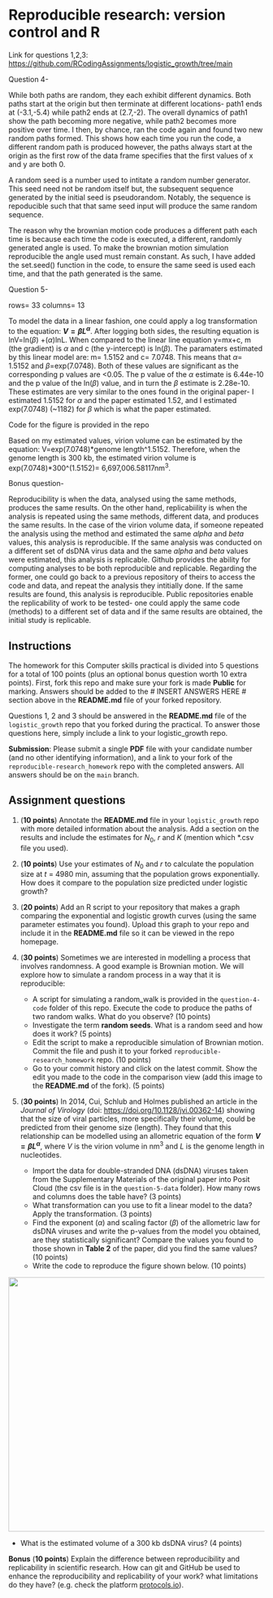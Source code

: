 # Reproducible research: version control and R

Link for questions 1,2,3: https://github.com/RCodingAssignments/logistic_growth/tree/main 


Question 4-

While both paths are random, they each exhibit different dynamics. Both paths start at the origin but then terminate at different locations- path1 ends at (-3.1,-5.4) while path2 ends at (2.7,-2). The overall dynamics of path1 show the path becoming more negative, while path2 becomes more positive over time. I then, by chance, ran the code again and found two new random paths formed. This shows how each time you run the code, a different random path is produced however, the paths always start at the origin as the first row of the data frame specifies that the first values of x and y are both 0. 

A random seed is a number used to intitate a random number generator. This seed need not be random itself but, the subsequent sequence generated by the initial seed is pseudorandom. Notably, the sequence is repoducible such that that same seed input will produce the same random sequence. 

The reason why the brownian motion code produces a different path each time is because each time the code is executed, a different, randomly generated angle is used. To make the brownian motion simulation reproducible the angle used must remain constant. As such, I have added the set.seed() function in the code, to ensure the same seed is used each time, and that the path generated is the same. 

Question 5-

rows= 33
columns= 13

To model the data in a linear fashion, one could apply a log transformation to the equation: **$`V = \beta L^{\alpha}`$**. After logging both sides, the resulting equation is lnV=ln($\beta$) +($\alpha$)lnL. When compared to the linear line equation y=mx+c, m (the gradient) is $\alpha$ and c (the y-intercept) is ln($\beta$). The paramaters estimated by this linear model are: m=  1.5152 and c= 7.0748. This means that $\alpha$= 1.5152 and $\beta$=exp(7.0748). Both of these values are significant as the corresponding p values are <0.05. The p value of the $\alpha$ estimate is 6.44e-10 and the p value of the ln($\beta$) value, and in turn the $\beta$ estimate is 2.28e-10. These estimates are very similar to the ones found in the original paper- I estimated 1.5152 for $\alpha$ and the paper estimated 1.52, and I estimated exp(7.0748) (~1182) for $\beta$ which is what the paper estimated. 

Code for the figure is provided in the repo

Based on my estimated values, virion volume can be estimated by the equation: V=exp(7.0748)*genome length^1.5152. Therefore, when the genome length is 300 kb, the estimated virion volume is exp(7.0748)*300^(1.5152)= 6,697,006.58117nm<sup>3</sup>. 

Bonus question-

Reproducibility is when the data, analysed using the same methods, produces the same results. On the other hand, replicabiility is when the analysis is repeated using the same methods, different data, and produces the same results. In the case of the virion volume data, if someone repeated the analysis using the method and estimated the same $alpha$ and $beta$ values, this analysis is reproducible. If the same analysis was conducted on a different set of dsDNA virus data and the same $alpha$ and $beta$ values were estimated, this analysis is replicable. Github provides the ability for computing analyses to be both reproducible and replicable. Regarding the former, one could go back to a previous repository of theirs to access the code and data, and repeat the analysis they intitially done. If the same results are found, this analysis is reproducible. Public repositories enable the replicability of work to be tested- one could apply the same code (methods) to a different set of data and if the same results are obtained, the initial study is replicable. 



## Instructions

The homework for this Computer skills practical is divided into 5 questions for a total of 100 points (plus an optional bonus question worth 10 extra points). First, fork this repo and make sure your fork is made **Public** for marking. Answers should be added to the # INSERT ANSWERS HERE # section above in the **README.md** file of your forked repository.

Questions 1, 2 and 3 should be answered in the **README.md** file of the `logistic_growth` repo that you forked during the practical. To answer those questions here, simply include a link to your logistic_growth repo.

**Submission**: Please submit a single **PDF** file with your candidate number (and no other identifying information), and a link to your fork of the `reproducible-research_homework` repo with the completed answers. All answers should be on the `main` branch.

## Assignment questions 

1) (**10 points**) Annotate the **README.md** file in your `logistic_growth` repo with more detailed information about the analysis. Add a section on the results and include the estimates for $N_0$, $r$ and $K$ (mention which *.csv file you used).
   
2) (**10 points**) Use your estimates of $N_0$ and $r$ to calculate the population size at $t$ = 4980 min, assuming that the population grows exponentially. How does it compare to the population size predicted under logistic growth? 

3) (**20 points**) Add an R script to your repository that makes a graph comparing the exponential and logistic growth curves (using the same parameter estimates you found). Upload this graph to your repo and include it in the **README.md** file so it can be viewed in the repo homepage.
   
4) (**30 points**) Sometimes we are interested in modelling a process that involves randomness. A good example is Brownian motion. We will explore how to simulate a random process in a way that it is reproducible:

   - A script for simulating a random_walk is provided in the `question-4-code` folder of this repo. Execute the code to produce the paths of two random walks. What do you observe? (10 points)
   - Investigate the term **random seeds**. What is a random seed and how does it work? (5 points)
   - Edit the script to make a reproducible simulation of Brownian motion. Commit the file and push it to your forked `reproducible-research_homework` repo. (10 points)
   - Go to your commit history and click on the latest commit. Show the edit you made to the code in the comparison view (add this image to the **README.md** of the fork). (5 points)

5) (**30 points**) In 2014, Cui, Schlub and Holmes published an article in the *Journal of Virology* (doi: https://doi.org/10.1128/jvi.00362-14) showing that the size of viral particles, more specifically their volume, could be predicted from their genome size (length). They found that this relationship can be modelled using an allometric equation of the form **$`V = \beta L^{\alpha}`$**, where $`V`$ is the virion volume in nm<sup>3</sup> and $`L`$ is the genome length in nucleotides.

   - Import the data for double-stranded DNA (dsDNA) viruses taken from the Supplementary Materials of the original paper into Posit Cloud (the csv file is in the `question-5-data` folder). How many rows and columns does the table have? (3 points)
   - What transformation can you use to fit a linear model to the data? Apply the transformation. (3 points)
   - Find the exponent ($\alpha$) and scaling factor ($\beta$) of the allometric law for dsDNA viruses and write the p-values from the model you obtained, are they statistically significant? Compare the values you found to those shown in **Table 2** of the paper, did you find the same values? (10 points)
   - Write the code to reproduce the figure shown below. (10 points)

  <p align="center">
     <img src="https://github.com/josegabrielnb/reproducible-research_homework/blob/main/question-5-data/allometric_scaling.png" width="600" height="500">
  </p>

  - What is the estimated volume of a 300 kb dsDNA virus? (4 points)

**Bonus** (**10 points**) Explain the difference between reproducibility and replicability in scientific research. How can git and GitHub be used to enhance the reproducibility and replicability of your work? what limitations do they have? (e.g. check the platform [protocols.io](https://www.protocols.io/)).

